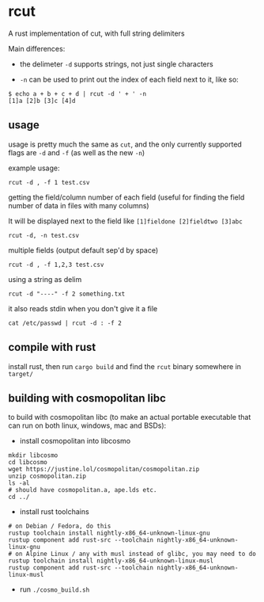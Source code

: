 # rcut

A rust implementation of cut, with full string delimiters

Main differences:

- the delimeter `-d` supports strings, not just single characters

- `-n` can be used to print out the index of each field next to it, like so:

```
$ echo a + b + c + d | rcut -d ' + ' -n
[1]a [2]b [3]c [4]d
```



## usage

usage is pretty much the same as `cut`, and the only currently supported flags are `-d` and `-f` (as well as the new `-n`)

example usage:

`rcut -d , -f 1 test.csv`

getting the field/column number of each field (useful for finding the field number of data in files with many columns)

It will be displayed next to the field like `[1]fieldone [2]fieldtwo [3]abc`

`rcut -d, -n test.csv`

multiple fields (output default sep'd by space)

`rcut -d , -f 1,2,3 test.csv`

using a string as delim

`rcut -d "----" -f 2 something.txt`

it also reads stdin when you don't give it a file

`cat /etc/passwd | rcut -d : -f 2`

## compile with rust

install rust, then run `cargo build` and find the `rcut` binary somewhere in `target/`

## building with cosmopolitan libc

to build with cosmopolitan libc (to make an actual portable executable that can run on both linux, windows, mac and BSDs):

- install cosmopolitan into libcosmo

```
mkdir libcosmo
cd libcosmo
wget https://justine.lol/cosmopolitan/cosmopolitan.zip
unzip cosmopolitan.zip
ls -al
# should have cosmopolitan.a, ape.lds etc.
cd ../
```

- install rust toolchains

```
# on Debian / Fedora, do this
rustup toolchain install nightly-x86_64-unknown-linux-gnu
rustup component add rust-src --toolchain nightly-x86_64-unknown-linux-gnu
# on Alpine Linux / any with musl instead of glibc, you may need to do
rustup toolchain install nightly-x86_64-unknown-linux-musl
rustup component add rust-src --toolchain nightly-x86_64-unknown-linux-musl
```

- run `./cosmo_build.sh`
